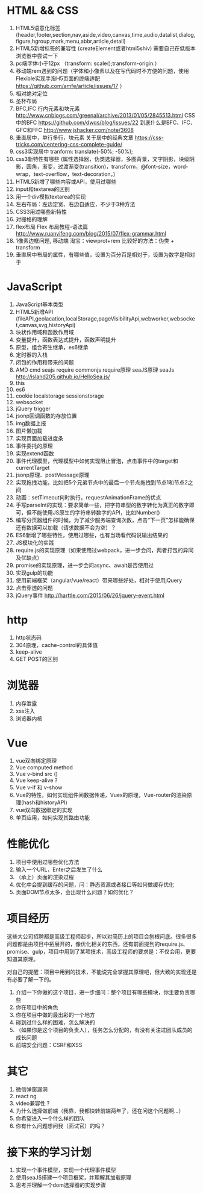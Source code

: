 # HTML && CSS
1. HTML5语意化标签 (header,footer,section,nav,aside,video,canvas,time,audio,datalist,dialog,figure,hgroup,mark,menu,abbr,article,detail)
2. HTML5新增标签的兼容性 (createElement或者html5shiv) 需要自己在低版本浏览器中尝试一下
3. pc端字体小于12px （transform: scale();transform-origin:）
4. 移动端rem遇到的问题（字体和小像素以及在写代码时不方便的问题，使用Flexible实现手淘H5页面的终端适配 https://github.com/amfe/article/issues/17 ）
5. 相对绝对定位
6. 圣杯布局
7. BFC,IFC 行内元素和块元素 http://www.cnblogs.com/greenal/archive/2013/01/05/2845513.html  CSS中的BFC https://github.com/dwqs/blog/issues/22  到底什么是BFC、IFC、GFC和FFC http://www.jshacker.com/note/3608
8. 垂直居中，单行多行，块元素 关于居中的经典文章 https://css-tricks.com/centering-css-complete-guide/
9. css3实现居中 tranform: translate(-50%; -50%);
10. css3新特性有哪些 (属性选择器，伪类选择器，多图背景，文字阴影，块级阴影，圆角，渐变，过渡渐变(transition)，transform，@font-size，word-wrap，text-overflow，text-decoration，)
11. HTML5新增了哪些内容或API，使用过哪些
12. input和textarea的区别
13. 用一个div模拟textarea的实现
14. 左右布局：左边定宽、右边自适应，不少于3种方法
15. CSS3用过哪些新特性
16. 对栅格的理解
17. flex布局 Flex 布局教程-语法篇 http://www.ruanyifeng.com/blog/2015/07/flex-grammar.html
18. 1像素边框问题, 移动端 淘宝：viewprot+rem  比较好的方法：伪类 + transform
19. 垂直居中布局的属性，有哪些值，设置为百分百是相对于，设置为数字是相对于

# JavaScript
1. JavaScript基本类型
2. HTML5新增API (fileAPI,geolacation,localStorage,pageVisibilityApi,webworker,websocket,canvas,svg,historyApi)
3. 块状作用域和函数作用域
4. 变量提升，函数表达式提升，函数声明提升
5. 原型，组合寄生继承，es6继承
6. 定时器的入栈
7. 闭包的作用和带来的问题
8. AMD cmd seajs require commonjs require原理 seaJS原理 seaJs http://island205.github.io/HelloSea.js/
9. this
10. es6
11. cookie localstorage sessionstorage
12. websocket
13. jQuery trigger
14. jsonp回调函数的存放位置
15. img数据上报
16. 图片懒加载
17. 实现页面加载进度条
18. 事件委托的原理
19. 实现extend函数
20. 事件代理模型，代理模型中如何实现阻止冒泡，点击事件中的target和currentTarget
21. jsonp原理、postMessage原理
22. 实现拖拽功能，比如把5个兄弟节点中的最后一个节点拖拽到节点1和节点2之间
23. 动画：setTimeout何时执行，requestAnimationFrame的优点
24. 手写parseInt的实现：要求简单一些，把字符串型的数字转化为真正的数字即可，但不能使用JS原生的字符串转数字的API，比如Number()
25. 编写分页器组件的时候，为了减少服务端查询次数，点击“下一页”怎样能确保还有数据可以加载（请求数据不会为空）？
26. ES6新增了哪些特性，使用过哪些，也有当场看代码说输出结果的
27. JS模块化的实践
28. require.js的实现原理（如果使用过webpack，进一步会问，两者打包的异同及优缺点）
29. promise的实现原理，进一步会问async、await是否使用过
30. 实现gulp的功能
31. 使用前端框架（angular/vue/react）带来哪些好处，相对于使用jQuery
32. 点击穿透的问题
34. jQuery事件 http://harttle.com/2015/06/26/jquery-event.html


# http
1. http状态码
2. 304原理，cache-control的具体值
3. keep-alive
4. GET POST的区别

# 浏览器
1. 内存泄露
2. xss注入
3. 浏览器内核

# Vue
1. vue双向绑定原理
2. Vue computed method
3. Vue v-bind src  ()
4. Vue keep-alive   ?
5. Vue v-if 和 v-show
6. Vue的特性，如何实现组件间数据传递，Vuex的原理，Vue-router的渲染原理(hash和historyAPI)
7. vue双向数据绑定的实现
8. 单页应用，如何实现其路由功能

# 性能优化
1. 项目中使用过哪些优化方法
2. 输入一个URL，Enter之后发生了什么
3. （承上）页面的渲染过程
4. 优化中会提到缓存的问题，问：静态资源或者接口等如何做缓存优化
5. 页面DOM节点太多，会出现什么问题？如何优化？

# 项目经历

这些大公司招聘都是高级工程师起步，所以对简历上的项目会刨根问底。很多很多问题都是由项目中拓展开的，像优化相关的东西，还有前面提到的require.js、promise、gulp，项目中用到了某项技术，高级工程师的要求是：不仅会用，更要知道其原理。

对自己的提醒：项目中用到的技术，不能说完全掌握其原理吧，但大致的实现还是有必要了解一下的。

1. 介绍一下你做的这个项目，进一步细问：整个项目有哪些模块，你主要负责哪些
2. 你在项目中的角色
3. 你在项目中做的最出彩的一个地方
4. 碰到过什么样的困难，怎么解决的
5. （如果你是这个项目的负责人），任务怎么分配的，有没有关注过团队成员的成长问题
6. 前端安全问题：CSRF和XSS

# 其它
1. 微信弹窗漏洞
2. react ng
3. video兼容性  ?
4. 为什么选择做前端（我靠，我都快转前端两年了，还在问这个问题啊…）
5. 你希望进入一个什么样的团队
6. 你有什么问题想问我（面试官）的吗？

# 接下来的学习计划
1. 实现一个事件模型，实现一个代理事件模型
2. 使用seaJS搭建一个项目框架，并理解其加载原理
3. 思考并理解一个dom选择器的实现步骤
